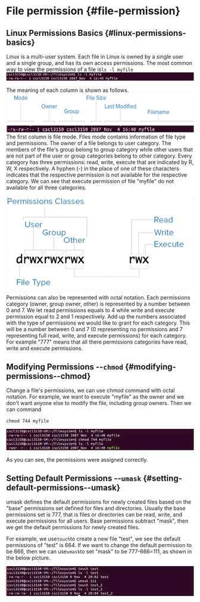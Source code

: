 # File permission {#file-permission}

## Linux Permissions Basics {#linux-permissions-basics}

Linux is a multi-user system. Each file in Linux is owned by a single user and a single group, and has its own access permissions. The most common way to view the permissions of a file is`ls -l myfile`![](/assets/r.png)

The meaning of each column is shown as follows.![](/assets/s.png)The first column is file mode. Files mode contains information of file type and permissions. The owner of a file belongs to user category. The members of the file's group belong to group category while other users that are not part of the user or group categories belong to other category. Every category has three permissions: read, write, execute that are indicated by R, W, X respectively. A hyphen \(-\) in the place of one of these characters indicates that the respective permission is not available for the respective category. We can see that execute permission of file "myfile" do not available for all three categories.

![](/assets/u.png)

Permissions can also be represented with octal notation. Each permissions category \(owner, group owner, other\) is represented by a number between 0 and 7. We let read permissions equals to 4 while write and execute permission equal to 2 and 1 respectively. Add up the numbers associated with the type of permissions we would like to grant for each category. This will be a number between 0 and 7 \(0 representing no permissions and 7 representing full read, write, and execute permissions\) for each category. For example "777" means that all there permissions categories have read, write and execute permissions.

## Modifying Permissions --`chmod` {#modifying-permissions--chmod}

Change a file's permissions, we can use chmod command with octal notation. For example, we want to execute "myfile" as the owner and we don't want anyone else to modify the file, including group owners. Then we can command

```
chmod 744 myfile
```

![](/assets/v.png)

As you can see, the permissions were assigned correctly.

## Setting Default Permissions --`umask` {#setting-default-permissions--umask}

umask defines the default permissions for newly created files based on the "base" permissions set defined for files and directories. Usually the base permissions set is 777, that is files or directories can be read, write, and execute permissions for all users. Base permissions subtract "mask", then we get the default permissions for newly created files.

For example, we use`touch`to create a new file "test", we see the default permissions of "test" is 664. If we want to change the default permission to be 666, then we can use`umask`to set "mask" to be 777-666=111, as shown in the below picture.

![](/assets/w.png)


